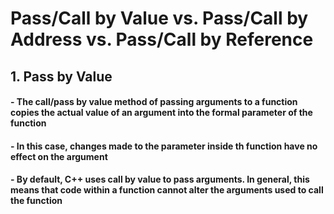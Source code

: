 # Pass/Call by Value vs. Pass/Call by Address vs. Pass/Call by Reference

## 1. Pass by Value

#### **- The call/pass by value method of passing arguments to a function copies the actual value of an argument into the formal parameter of the function**

#### **- In this case, changes made to the parameter inside th function have no effect on the argument**

#### **- By default, C++ uses call by value to pass arguments. In general, this means that code within a function cannot alter the arguments used to call the function**

